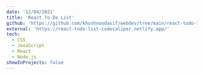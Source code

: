 ```yaml
---
date: '12/04/2021'
title: 'React To-Do List'
github: 'https://github.com/khushnoodasif/webdev/tree/main/react-todo-list'
external: 'https://react-todo-list-codecaliper.netlify.app/'
tech:
  - CSS
  - JavaScript
  - React
  - Node.js
showInProjects: false
---
```

